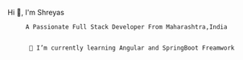  Hi 👋, I'm Shreyas
         
         A Passionate Full Stack Developer From Maharashtra,India
          
          
          🌱 I’m currently learning Angular and SpringBoot Freamwork
<!--
**Shreyas3-git/Shreyas3-git** is a ✨ _special_ ✨ repository because its `README.md` (this file) appears on your GitHub profile.

Here are some ideas to get you started:

- 🔭 I’m currently working on ...
- 🌱 I’m currently learning ...
- 👯 I’m looking to collaborate on ...
- 🤔 I’m looking for help with ...
- 💬 Ask me about ...
- 📫 How to reach me: ...
- 😄 Pronouns: ...
- ⚡ Fun fact: ...
-->
